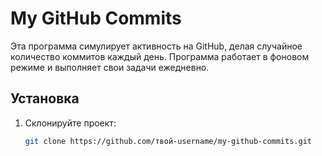 # My GitHub Commits

Эта программа симулирует активность на GitHub, делая случайное количество коммитов каждый день. Программа работает в фоновом режиме и выполняет свои задачи ежедневно.

## Установка

1. Склонируйте проект:
   ```bash
   git clone https://github.com/твой-username/my-github-commits.git
